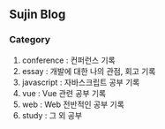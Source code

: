 ## Sujin Blog

### Category
1. conference : 컨퍼런스 기록
2. essay : 개발에 대한 나의 관점, 회고 기록
3. javascript : 자바스크립트 공부 기록 
4. vue : Vue 관련 공부 기록
5. web : Web 전반적인 공부 기록
6. study : 그 외 공부